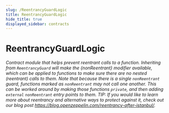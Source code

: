 ```yaml
---
slug: /ReentrancyGuardLogic
title: ReentrancyGuardLogic
hide_title: true
displayed_sidebar: contracts
---
```


# ReentrancyGuardLogic

_Contract module that helps prevent reentrant calls to a function. Inheriting from `ReentrancyGuard` will make the {nonReentrant} modifier available, which can be applied to functions to make sure there are no nested (reentrant) calls to them. Note that because there is a single `nonReentrant` guard, functions marked as `nonReentrant` may not call one another. This can be worked around by making those functions `private`, and then adding `external` `nonReentrant` entry points to them. TIP: If you would like to learn more about reentrancy and alternative ways to protect against it, check out our blog post https://blog.openzeppelin.com/reentrancy-after-istanbul/._
